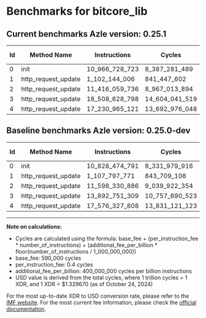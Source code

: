 # Benchmarks for bitcore_lib

## Current benchmarks Azle version: 0.25.1

| Id  | Method Name         | Instructions   | Cycles         | USD           | USD/Million Calls | Change                                  |
| --- | ------------------- | -------------- | -------------- | ------------- | ----------------- | --------------------------------------- |
| 0   | init                | 10_966_728_723 | 8_387_281_489  | $0.0111523166 | $11_152.31        | <font color="red">+138_253_932</font>   |
| 1   | http_request_update | 1_102_144_006  | 841_447_602    | $0.0011188476 | $1_118.84         | <font color="green">-5_653_765</font>   |
| 2   | http_request_update | 11_416_059_736 | 8_967_013_894  | $0.0119231694 | $11_923.16        | <font color="green">-182_271_150</font> |
| 3   | http_request_update | 18_508_628_798 | 14_604_041_519 | $0.0194185559 | $19_418.55        | <font color="red">+4_615_877_489</font> |
| 4   | http_request_update | 17_230_965_121 | 13_692_976_048 | $0.0182071395 | $18_207.13        | <font color="green">-345_362_687</font> |

## Baseline benchmarks Azle version: 0.25.0-dev

| Id  | Method Name         | Instructions   | Cycles         | USD           | USD/Million Calls |
| --- | ------------------- | -------------- | -------------- | ------------- | ----------------- |
| 0   | init                | 10_828_474_791 | 8_331_979_916  | $0.0110787837 | $11_078.78        |
| 1   | http_request_update | 1_107_797_771  | 843_709_108    | $0.0011218547 | $1_121.85         |
| 2   | http_request_update | 11_598_330_886 | 9_039_922_354  | $0.0120201136 | $12_020.11        |
| 3   | http_request_update | 13_892_751_309 | 10_757_690_523 | $0.0143041784 | $14_304.17        |
| 4   | http_request_update | 17_576_327_808 | 13_831_121_123 | $0.0183908268 | $18_390.82        |

---

**Note on calculations:**

- Cycles are calculated using the formula: base_fee + (per_instruction_fee \* number_of_instructions) + (additional_fee_per_billion \* floor(number_of_instructions / 1_000_000_000))
- base_fee: 590_000 cycles
- per_instruction_fee: 0.4 cycles
- additional_fee_per_billion: 400_000_000 cycles per billion instructions
- USD value is derived from the total cycles, where 1 trillion cycles = 1 XDR, and 1 XDR = $1.329670 (as of October 24, 2024)

For the most up-to-date XDR to USD conversion rate, please refer to the [IMF website](https://www.imf.org/external/np/fin/data/rms_sdrv.aspx).
For the most current fee information, please check the [official documentation](https://internetcomputer.org/docs/current/developer-docs/gas-cost#execution).
